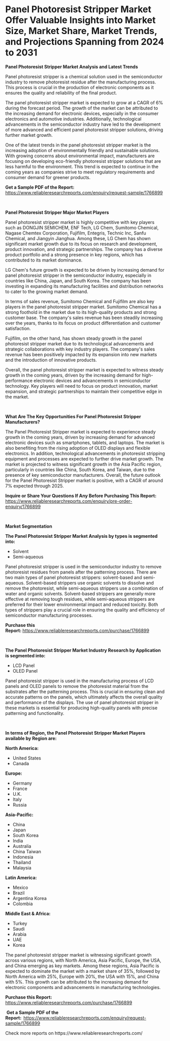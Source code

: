 <p><h1>Panel Photoresist Stripper Market Offer Valuable Insights into Market Size, Market Share, Market Trends, and Projections Spanning from 2024 to 2031</h1></p><p><strong>Panel Photoresist Stripper Market Analysis and Latest Trends</strong></p>
<p><p>Panel photoresist stripper is a chemical solution used in the semiconductor industry to remove photoresist residue after the manufacturing process. This process is crucial in the production of electronic components as it ensures the quality and reliability of the final product.</p><p>The panel photoresist stripper market is expected to grow at a CAGR of 6% during the forecast period. The growth of the market can be attributed to the increasing demand for electronic devices, especially in the consumer electronics and automotive industries. Additionally, technological advancements in the semiconductor industry have led to the development of more advanced and efficient panel photoresist stripper solutions, driving further market growth.</p><p>One of the latest trends in the panel photoresist stripper market is the increasing adoption of environmentally friendly and sustainable solutions. With growing concerns about environmental impact, manufacturers are focusing on developing eco-friendly photoresist stripper solutions that are less harmful to the environment. This trend is expected to continue in the coming years as companies strive to meet regulatory requirements and consumer demand for greener products.</p></p>
<p><strong>Get a Sample PDF of the Report:&nbsp;</strong> <a href="https://www.reliableresearchreports.com/enquiry/request-sample/1766899">https://www.reliableresearchreports.com/enquiry/request-sample/1766899</a></p>
<p>&nbsp;</p>
<p><strong>Panel Photoresist Stripper Major Market Players</strong></p>
<p><p>Panel photoresist stripper market is highly competitive with key players such as DONGJIN SEMICHEM, ENF Tech, LG Chem, Sumitomo Chemical, Nagase Chemtex Corporation, Fujifilm, Entegris, Technic Inc, Sanfu Chemical, and Jiangyin Jianghua. Among these, LG Chem has shown significant market growth due to its focus on research and development, product innovation, and strategic partnerships. The company has a diverse product portfolio and a strong presence in key regions, which has contributed to its market dominance.</p><p>LG Chem's future growth is expected to be driven by increasing demand for panel photoresist stripper in the semiconductor industry, especially in countries like China, Japan, and South Korea. The company has been investing in expanding its manufacturing facilities and distribution networks to cater to the growing market demand.</p><p>In terms of sales revenue, Sumitomo Chemical and Fujifilm are also key players in the panel photoresist stripper market. Sumitomo Chemical has a strong foothold in the market due to its high-quality products and strong customer base. The company's sales revenue has been steadily increasing over the years, thanks to its focus on product differentiation and customer satisfaction.</p><p>Fujifilm, on the other hand, has shown steady growth in the panel photoresist stripper market due to its technological advancements and strategic collaborations with key industry players. The company's sales revenue has been positively impacted by its expansion into new markets and the introduction of innovative products.</p><p>Overall, the panel photoresist stripper market is expected to witness steady growth in the coming years, driven by the increasing demand for high-performance electronic devices and advancements in semiconductor technology. Key players will need to focus on product innovation, market expansion, and strategic partnerships to maintain their competitive edge in the market.</p></p>
<p>&nbsp;</p>
<p><strong>What Are The Key Opportunities For Panel Photoresist Stripper Manufacturers?</strong></p>
<p><p>The Panel Photoresist Stripper market is expected to experience steady growth in the coming years, driven by increasing demand for advanced electronic devices such as smartphones, tablets, and laptops. The market is also benefiting from the rising adoption of OLED displays and flexible electronics. In addition, technological advancements in photoresist stripping equipment and processes are expected to further drive market growth. The market is projected to witness significant growth in the Asia Pacific region, particularly in countries like China, South Korea, and Taiwan, due to the presence of key semiconductor manufacturers. Overall, the future outlook for the Panel Photoresist Stripper market is positive, with a CAGR of around 7% expected through 2025.</p></p>
<p><strong>Inquire or Share Your Questions If Any Before Purchasing This Report:</strong> <a href="https://www.reliableresearchreports.com/enquiry/pre-order-enquiry/1766899">https://www.reliableresearchreports.com/enquiry/pre-order-enquiry/1766899</a></p>
<p>&nbsp;</p>
<p><strong>Market Segmentation</strong></p>
<p><strong>The Panel Photoresist Stripper Market Analysis by types is segmented into:</strong></p>
<p><ul><li>Solvent</li><li>Semi-aqueous</li></ul></p>
<p><p>Panel photoresist stripper is used in the semiconductor industry to remove photoresist residues from panels after the patterning process. There are two main types of panel photoresist strippers: solvent-based and semi-aqueous. Solvent-based strippers use organic solvents to dissolve and remove the photoresist, while semi-aqueous strippers use a combination of water and organic solvents. Solvent-based strippers are generally more effective at removing tough residues, while semi-aqueous strippers are preferred for their lower environmental impact and reduced toxicity. Both types of strippers play a crucial role in ensuring the quality and efficiency of semiconductor manufacturing processes.</p></p>
<p><strong>Purchase this Report:&nbsp;</strong><a href="https://www.reliableresearchreports.com/purchase/1766899">https://www.reliableresearchreports.com/purchase/1766899</a></p>
<p>&nbsp;</p>
<p><strong>The Panel Photoresist Stripper Market Industry Research by Application is segmented into:</strong></p>
<p><ul><li>LCD Panel</li><li>OLED Panel</li></ul></p>
<p><p>Panel photoresist stripper is used in the manufacturing process of LCD panels and OLED panels to remove the photoresist material from the substrates after the patterning process. This is crucial in ensuring clean and accurate patterns on the panels, which ultimately affects the overall quality and performance of the displays. The use of panel photoresist stripper in these markets is essential for producing high-quality panels with precise patterning and functionality.</p></p>
<p>&nbsp;</p>
<p><strong>In terms of Region, the Panel Photoresist Stripper Market Players available by Region are:</strong></p>
<p>
    <p> <strong> North America: </strong>
        <ul>
            <li>United States</li>
            <li>Canada</li>
        </ul>
        </p> 
    <p> <strong> Europe: </strong>
        <ul>
            <li>Germany</li>
            <li>France</li>
            <li>U.K.</li>
            <li>Italy</li>
            <li>Russia</li>
        </ul>
        </p> 
    <p> <strong> Asia-Pacific: </strong>
        <ul>
            <li>China</li>
            <li>Japan</li>
            <li>South Korea</li>
            <li>India</li>
            <li>Australia</li>
            <li>China Taiwan</li>
            <li>Indonesia</li>
            <li>Thailand</li>
            <li>Malaysia</li>
        </ul>
        </p> 
    <p> <strong> Latin America: </strong>
        <ul>
            <li>Mexico</li>
            <li>Brazil</li>
            <li>Argentina Korea</li>
            <li>Colombia</li>
        </ul>
        </p> 
    <p> <strong> Middle East & Africa: </strong>
        <ul>
            <li>Turkey</li>
            <li>Saudi</li>
            <li>Arabia</li>
            <li>UAE</li>
            <li>Korea</li>
        </ul>
    </p>
    </p>
<p><p>The panel photoresist stripper market is witnessing significant growth across various regions, with North America, Asia Pacific, Europe, the USA, and China emerging as key markets. Among these regions, Asia Pacific is expected to dominate the market with a market share of 35%, followed by North America with 25%, Europe with 20%, the USA with 15%, and China with 5%. This growth can be attributed to the increasing demand for electronic components and advancements in manufacturing technologies.</p></p>
<p><strong>Purchase this Report: </strong><a href="https://www.reliableresearchreports.com/purchase/1766899">https://www.reliableresearchreports.com/purchase/1766899</a></p>
<p>&nbsp;<strong>Get a Sample PDF of the Report:&nbsp;&nbsp;</strong><a href="https://www.reliableresearchreports.com/enquiry/request-sample/1766899">https://www.reliableresearchreports.com/enquiry/request-sample/1766899</a></p>
<p><strong></strong></p>
<p>Check more reports on https://www.reliableresearchreports.com/</p>